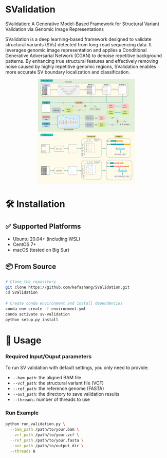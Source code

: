 # SValidation
SValidation: A Generative Model-Based Framework for Structural Variant Validation via Genomic Image Representations

SValidation is a deep learning-based framework designed to validate structural variants (SVs) detected from long-read sequencing data. It leverages genomic image representation and applies a Conditional Generative Adversarial Network (CGAN) to denoise repetitive background patterns. By enhancing true structural features and effectively removing noise caused by highly repetitive genomic regions, SValidation enables more accurate SV boundary localization and classification. 



<p align="center">
  <img src="fig1.png" alt="example" width="60%">
</p>



# 🛠 Installation

## ✅ Supported Platforms

- Ubuntu 20.04+ (including WSL)
- CentOS 7+
- macOS (tested on Big Sur)

## 📦 From Source

```bash
# Clone the repository
git clone https://github.com/kefazhang/SValidation.git
cd SValidation

# Create conda environment and install dependencies
conda env create -f environment.yml
conda activate sv-validation
python setup.py install
```

# 🚀 Usage

### Required Input/Ouput parameters

To run SV validation with default settings, you only need to provide:

- `--bam_path`: the aligned BAM file
- `--vcf_path`: the structural variant file (VCF)
- `--ref_path`: the reference genome (FASTA)
- `--out_path`: the directory to save validation results
- `--threads`: number of threads to use

### Run Example

```bash
python run_validation.py \
  --bam_path /path/to/your.bam \
  --vcf_path /path/to/your.vcf \
  --ref_path /path/to/your.fasta \
  --out_path /path/to/output_dir \
  --threads 8
```




